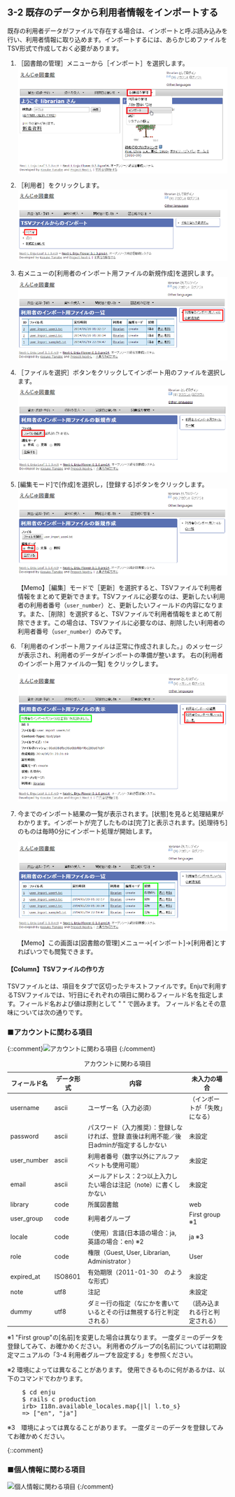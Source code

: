 3-2 既存のデータから利用者情報をインポートする
----------------------------------------------

既存の利用者データがファイルで存在する場合は、インポートと呼ぶ読み込みを行い、利用者情報に取り込めます。インポートするには、あらかじめファイルをTSV形式で作成しておく必要があります。

1. ［図書館の管理］メニューから［インポート］を選択します。  
   ![利用者の管理](assets/images/image_operation_import.png)
2. ［利用者］をクリックします。  
   ![利用者のTSVファイルからのインポート](assets/images/image_operation_037.png)
3.  右メニューの[利用者のインポート用ファイルの新規作成]を選択します。
   ![利用者のTSVファイルからのインポート（新規作成）](assets/images/image_operation_037_2.png)
3. ［ファイルを選択］ボタンをクリックしてインポート用のファイルを選択します。  
   ![人物・団体のインポート用ファイルを選択](assets/images/image_operation_039_1.png)
4. [編集モード]で[作成]を選択し，[登録する]ボタンをクリックします。
 ![人物・団体のインポート用ファイルを作成](assets/images/image_operation_039_2.png)

   <div class="alert alert-info">【Memo】［編集］モードで［更新］を選択すると、TSVファイルで利用者情報をまとめて更新できます。TSVファイルに必要なのは、更新したい利用者の利用者番号（<code>user_number</code>）と、更新したいフィールドの内容になります。また、［削除］を選択すると、TSVファイルで利用者情報をまとめて削除できます。この場合は、TSVファイルに必要なのは、削除したい利用者の利用者番号（<code>user_number</code>）のみです。
   </div>

4. 「利用者のインポート用ファイルは正常に作成されました。」のメッセージが表示され、利用者のデータがインポートの準備が整います。 右の[利用者のインポート用ファイルの一覧] をクリックします。

   ![利用者のインポート用ファイルの表示](assets/images/image_operation_040_2.png)
5. 今までのインポート結果の一覧が表示されます。[状態]を見ると処理結果がわかります。インポートが完了したものは[完了]と表示されます。[処理待ち]のものは毎時0分にインポート処理が開始します。

   ![利用者のインポート結果の一覧](assets/images/image_operation_040_3.png)

	<div class="alert alert-info">【Memo】この画面は[図書館の管理]メニュー→[インポート]→[利用者]とすればいつでも閲覧できます。
	</div>

<div class="alert alert-success" markdown="1">
<h4 class="alert-heading">【Column】TSVファイルの作り方</h4>
TSVファイルとは、項目をタブで区切ったテキストファイルです。Enjuで利用するTSVファイルでは、1行目にそれぞれの項目に関わるフィールド名を指定します。フィールド名および値は原則として " " で囲みます。
フィールド名とその意味については次の通りです。

### ■アカウントに関わる項目

{::comment}![アカウントに関わる項目](assets/images/image_operation_041.png)
{:/comment}

<table class="table table-bordered table-condensed table-striped">
<caption>アカウントに関わる項目</caption>
<thead>
<tr>
<th>フィールド名</th>
<th>データ形式</th>
<th>内容</th>
<th>未入力の場合</th>
</tr>
</thead>
<tbody>
<tr>
<td>username</td><td>ascii</td><td>ユーザー名（入力必須）</td><td>（インポートが「失敗」になる）</td>
</tr>
<tr>
<td>password</td><td>ascii</td><td>パスワード（入力推奨）：登録しなければ、登録
直後は利用不能／後日adminが指定するしかない</td>
<td>未設定</td>
</tr>
<tr>
<td>user_number</td><td>ascii</td><td>利用者番号（数字以外にアルファベットも使用可能）</td>
<td>未設定</td>
</tr>
<tr>
<td>email</td><td>ascii</td><td>メールアドレス：2つ以上入力したい場合は注記（note）に書くしかない</td><td>未設定</td>
</tr>
<tr>
<td>library</td><td>code</td><td>所属図書館</td>
<td>web</td>
</tr>
<tr>
<td>user_group</td><td>code</td><td>利用者グループ</td><td>First group ※1</td>
</tr>
<tr>
<td>locale</td><td>code</td><td>（使用）言語(日本語の場合：ja,　英語の場合：en) ※2</td><td>ja ※3</td>
</tr>
<tr>
<td>role</td><td>code</td><td>権限（Guest, User, Librarian, Administrator ）</td>
<td>User</td>
</tr>
<tr>
<td>expired_at</td><td>ISO8601</td><td>有効期限（2011-01-30　のような形式）</td>
<td>未設定</td>
</tr>
<tr>
<td>note</td><td>utf8</td><td>注記</td>
<td>未設定</td>
</tr>
<tr>
<td>dummy</td><td>utf8</td><td>ダミー行の指定（なにかを書いているとその行は無視する行と判定される）</td>
<td>（読み込まれる行と判定される）</td>
</tr>
</tbody>
</table>

※1 "First group"の[名前]を変更した場合は異なります。
一度ダミーのデータを登録してみて、お確かめください。
利用者のグループの[名前]については初期設定マニュアルの「3-4 利用者グループを設定する」を参照ください。

※2 環境によっては異なることがあります。
使用できるものに何があるかは、以下のコマンドでわかります。

<pre>
    $ cd enju
    $ rails c production
    irb> I18n.available_locales.map{|l| l.to_s}
    => ["en", "ja"]
</pre>

※3　環境によっては異なることがあります。
一度ダミーのデータを登録してみてお確かめください。

{::comment}
### ■個人情報に関わる項目
![個人情報に関わる項目](assets/images/image_operation_042.png)
{:/comment}
</div>

